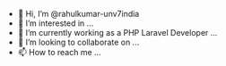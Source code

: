 - 👋 Hi, I’m @rahulkumar-unv7india
- 👀 I’m interested in ...
- 🌱 I’m currently working as a PHP Laravel Developer ...
- 💞️ I’m looking to collaborate on ...
- 📫 How to reach me ...

<!---
rahulkumar-unv7india/rahulkumar-unv7india is a ✨ special ✨ repository because its `README.md` (this file) appears on your GitHub profile.
You can click the Preview link to take a look at your changes.
--->
